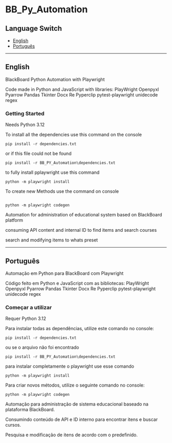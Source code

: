 # BB_Py_Automation

## Language Switch

- [English](#english)
- [Português](#português)

---

## English

BlackBoard Python Automation with Playwright

Code made in Python and JavaScript with libraries:
PlayWright
Openpyxl
Pyarrow
Pandas
Tkinter
Docx
Re
Pyperclip
pytest-playwright
unidecode
regex

### Getting Started

Needs Python 3.12

To install all the dependencies use this command on the console

```
pip install -r dependencies.txt
```

or if this file could not be found

```
pip install -r BB_PY_Automation\dependencies.txt
```

to fully install pplaywright use this command

```
python -m playwright install
```

To create new Methods use the command on console

```

python -m playwright codegen

```

Automation for administration of educational system based on BlackBoard platform

consuming API content and internal ID to find items and search courses

search and modifying items to whats preset

---

## Português

Automação em Python para BlackBoard com Playwright

Código feito em Python e JavaScript com as bibliotecas:
PlayWright
Openpyxl
Pyarrow
Pandas
Tkinter
Docx
Re
Pyperclip
pytest-playwright
unidecode
regex

### Começar a utilizar

Requer Python 3.12

Para instalar todas as dependências, utilize este comando no console:

```
pip install -r dependencies.txt
```

ou se o arquivo não foi encontrado

```
pip install -r BB_PY_Automation\dependencies.txt
```

para instalar completamente o playwright use esse comando

```
python -m playwright install
```

Para criar novos métodos, utilize o seguinte comando no console:

```
python -m playwright codegen
```

Automação para administração de sistema educacional baseado na plataforma BlackBoard.

Consumindo conteúdo de API e ID interno para encontrar itens e buscar cursos.

Pesquisa e modificação de itens de acordo com o predefinido.
